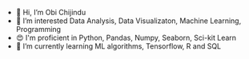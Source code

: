 - 👋 Hi, I’m Obi Chijindu
- 👀 I’m interested  Data Analysis, Data Visualizaton, Machine Learning, Programming
- 😍 I'm proficient in  Python, Pandas, Numpy, Seaborn, Sci-kit Learn
- 🌱 I’m currently learning ML algorithms, Tensorflow, R and SQL

